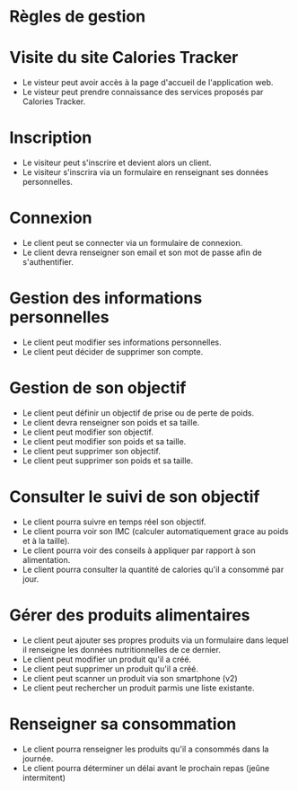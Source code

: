 # Règles de gestion

# Visite du site Calories Tracker

- Le visteur peut avoir accès à la page d'accueil de l'application web.
- Le visteur peut prendre connaissance des services proposés par Calories Tracker.

# Inscription 

- Le visiteur peut s'inscrire et devient alors un client.
- Le visiteur s'inscrira via un formulaire en renseignant ses données personnelles.

# Connexion 

- Le client peut se connecter via un formulaire de connexion.
- Le client devra renseigner son email et son mot de passe afin de s'authentifier.

# Gestion des informations personnelles

- Le client peut modifier ses informations personnelles.
- Le client peut décider de supprimer son compte. 

# Gestion de son objectif

- Le client peut définir un objectif de prise ou de perte de poids.
- Le client devra renseigner son poids et sa taille.
- Le client peut modifier son objectif.
- Le client peut modifier son poids et sa taille.
- Le client peut supprimer son objectif.
- Le client peut supprimer son poids et sa taille.

# Consulter le suivi de son objectif

- Le client pourra suivre en temps réel son objectif.
- Le client pourra voir son IMC (calculer automatiquement grace au poids et à la taille).
- Le client pourra voir des conseils à appliquer par rapport à son alimentation.
- Le client pourra consulter la quantité de calories qu'il a consommé par jour.

# Gérer des produits alimentaires

- Le client peut ajouter ses propres produits via un formulaire dans lequel il renseigne les données nutritionnelles de ce dernier.
- Le client peut modifier un produit qu'il a créé.
- Le client peut supprimer un produit qu'il a créé.
- Le client peut scanner un produit via son smartphone (v2)
- Le client peut rechercher un produit parmis une liste existante.

# Renseigner sa consommation

- Le client pourra renseigner les produits qu'il a consommés dans la journée.
- Le client pourra déterminer un délai avant le prochain repas (jeûne intermitent)